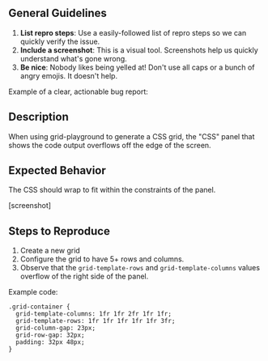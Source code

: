 ## General Guidelines
1. **List repro steps**: Use a easily-followed list of repro steps so we can quickly verify the issue.
2. **Include a screenshot**: This is a visual tool. Screenshots help us quickly understand what's gone wrong. 
3. **Be nice**: Nobody likes being yelled at! Don't use all caps or a bunch of angry emojis. It doesn't help.

Example of a clear, actionable bug report:

## Description

When using grid-playground to generate a CSS grid, the "CSS" panel that shows the code output overflows off the edge of the screen.

## Expected Behavior

The CSS should wrap to fit within the constraints of the panel.

[screenshot]

## Steps to Reproduce

1. Create a new grid
2. Configure the grid to have 5+ rows and columns.
3. Observe that the `grid-template-rows` and `grid-template-columns` values overflow of the right side of the panel.

Example code:
```
.grid-container { 
  grid-template-columns: 1fr 1fr 2fr 1fr 1fr;
  grid-template-rows: 1fr 1fr 1fr 1fr 1fr 3fr;
  grid-column-gap: 23px;
  grid-row-gap: 32px;
  padding: 32px 48px; 
}
```
